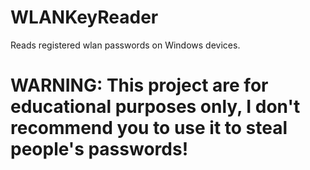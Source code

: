 # WLANKeyReader
 Reads registered wlan passwords on Windows devices.

# WARNING: This project are for educational purposes only, I don't recommend you to use it to steal people's passwords!